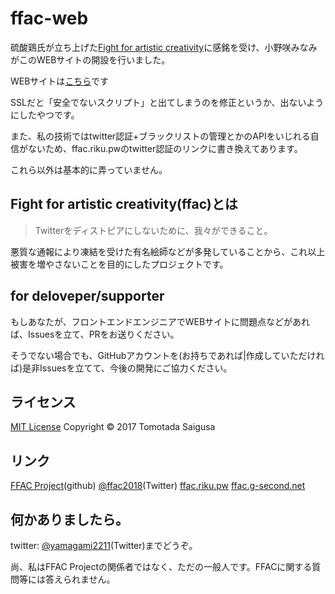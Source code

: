 # ffac-web
硫酸鶏氏が立ち上げた[Fight for artistic creativity](https://github.com/acid-chicken/fight-for-artistic-creativity)に感銘を受け、小野咲みなみがこのWEBサイトの開設を行いました。

WEBサイトは[こちら](https://ffac.mnmonzk.f5.si)です

SSLだと「安全でないスクリプト」と出てしまうのを修正というか、出ないようにしたやつです。

また、私の技術ではtwitter認証+ブラックリストの管理とかのAPIをいじれる自信がないため、ffac.riku.pwのtwitter認証のリンクに書き換えてあります。

これら以外は基本的に弄っていません。

## Fight for artistic creativity(ffac)とは
> Twitterをディストピアにしないために、我々ができること。

悪質な通報により凍結を受けた有名絵師などが多発していることから、これ以上被害を増やさないことを目的にしたプロジェクトです。

## for deloveper/supporter
もしあなたが、フロントエンドエンジニアでWEBサイトに問題点などがあれば、Issuesを立て、PRをお送りください。

そうでない場合でも、GitHubアカウントを(お持ちであれば|作成していただければ)是非Issuesを立てて、今後の開発にご協力ください。

## ライセンス
[MIT License](https://github.com/mnmonzk/ffac-web/blob/master/LICENSE) Copyright © 2017 Tomotada Saigusa

## リンク
[FFAC Project](https://github.com/Twitter-FFAC/fight-for-artistic-creativity)(github)
[@ffac2018](https://twitter.com/ffac2018)(Twitter)
[ffac.riku.pw](https://ffac.riku.pw/)
[ffac.g-second.net](https://ffac.g-second.net)

## 何かありましたら。
twitter: [@yamagami2211](https://twitter.com/yamagami2211)(Twitter)までどうぞ。

尚、私はFFAC Projectの関係者ではなく、ただの一般人です。FFACに関する質問等には答えられません。
